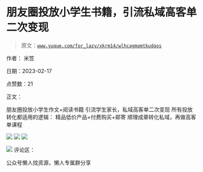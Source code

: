 # 朋友圈投放小学生书籍，引流私域高客单二次变现

> 原文：[`www.yuque.com/for_lazy/xkrm14/wlhcagmomtkudqos`](https://www.yuque.com/for_lazy/xkrm14/wlhcagmomtkudqos)



作者： 米笠



日期：2023-02-17



点赞数：21

<ne-hole id="u2a358e40" data-lake-id="u2a358e40">

正文：



朋友圈投放小学生作文+阅读书籍 引流学生家长，私域高客单二次变现 所有投放转化都适用的逻辑： 精品低价产品+付费购买+邮寄 顺理成章转化私域，再做高客单课程



![](img/7d2d11a03fcef340ebfa9a3f4c555eed.png)  <ne-p id="uef029785" data-lake-id="uef029785">![](img/414540472b94a74e9aeba9aa15d75320.png)  <ne-p id="uf6703bdb" data-lake-id="uf6703bdb">![](img/333800b360103f17042873f98fc72771.png)



![](img/221733733b33e4b4e6987a45c03557e7.png)  <ne-hole id="ud45f1dee" data-lake-id="ud45f1dee"><ne-p id="uf461d7ad" data-lake-id="uf461d7ad">评论区：

<ne-hole id="ucc5449d9" data-lake-id="ucc5449d9">

公众号懒人找资源，懒人专属群分享

</ne-hole></ne-hole></ne-p></ne-p></ne-p></ne-hole>